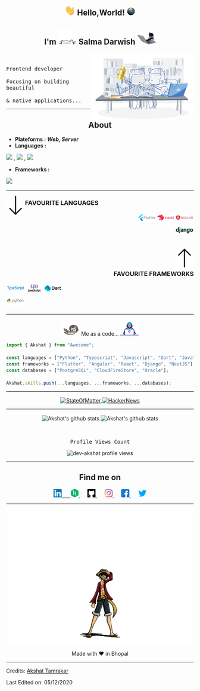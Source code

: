 <h2 align="center">
  <img alt="Hello" src="https://raw.githubusercontent.com/dev-akshat/archive/main/images/gifs/others/Hi.gif" width="29px"> 
  Hello,World!
  <img alt="Earth" src="https://raw.githubusercontent.com/dev-akshat/archive/main/images/gifs/others/earth.gif" width="24px"/>
</h2>

<h2 align="center">
    I'm
    <img alt="popup_cat" src="https://raw.githubusercontent.com/dev-akshat/archive/main/images/gifs/others/giphy.webp" width="50">
    Salma Darwish
    <img alt="dev_cat" src="https://raw.githubusercontent.com/dev-akshat/archive/main/images/gifs/others/dev_cat.gif" width="50"> 
</h2>

<img width="55%" align="right" alt="Bootcamp" src="https://raw.githubusercontent.com/dev-akshat/archive/main/images/svgs/full/workbench.svg"/>

<p align="left">
  <samp>
    <br><br>
    Frontend developer
    <br><br>
    Focusing on building beautiful
    <br><br> 
    & native applications...
  </samp>
</p>

<hr/>

<h2 align="center">About</h2>

- **Plateforms :** **_Web, Server_**
- **Languages :**

 <img src="https://img.shields.io/badge/typescript%20-%23007ACC.svg?&style=for-the-badge&logo=typescript&logoColor=white"/> , 
 <img src="https://img.shields.io/badge/javascript%20-%23323330.svg?&style=for-the-badge&logo=javascript&logoColor=%23F7DF1E"/> , 
 <img src="https://img.shields.io/badge/python%20-%2300599C.svg?&style=for-the-badge&logo=c%2B%2B&ogoColor=white"/>

- **Frameworks :** 

 <img src="https://img.shields.io/badge/angular%20-%23DD0031.svg?&style=for-the-badge&logo=angular&logoColor=white"/>



<hr/>

<p align="left" >
<img  align="left" alt="ArrowDownward" width="10%" src="https://raw.githubusercontent.com/dev-akshat/archive/main/images/svgs/symbols/arrow_downward.svg"/><h3 align="left">FAVOURITE LANGUAGES</h3>
  <img align="right" alt="Angular" width="10%" src="https://raw.githubusercontent.com/dev-akshat/archive/main/images/svgs/frameworks/angular.svg"/>
 <img width="10%" alt="NestJS" align="right" src="https://raw.githubusercontent.com/dev-akshat/archive/main/images/svgs/frameworks/nestjs.svg"/>
  <img width="10%" alt="Flutter" align="right" src="https://raw.githubusercontent.com/dev-akshat/archive/main/images/svgs/frameworks/flutterio.svg"/>
  <br />
  <br />
  <img width="10%" alt="Django" align="right" src="https://raw.githubusercontent.com/dev-akshat/archive/main/images/svgs/frameworks/djangoproject.svg"/>
</p>
<br/>
<br/>
<p  align="right" >
  <img  align="right" alt="ArrowUpward" width="10%" src="https://raw.githubusercontent.com/dev-akshat/archive/main/images/svgs/symbols/arrow_upward.svg"/>
  <br/>
  <br/>
  <h3 align="right">FAVOURITE FRAMEWORKS</h3>
  <img  align="left" alt="TypeScript" width="10%" src="https://raw.githubusercontent.com/dev-akshat/archive/main/images/svgs/languages/typescriptlang.svg"/>
  <img  align="left" alt="JavaScript" width="10%" src="https://raw.githubusercontent.com/dev-akshat/archive/main/images/svgs/languages/javascript.svg"/>
  <img align="left" alt="Dart" width="10%" src="https://raw.githubusercontent.com/dev-akshat/archive/main/images/svgs/languages/dartlang.svg"/>
  <br />
  <br />
  <img  align="left" alt="Python" width="10%" src="https://raw.githubusercontent.com/dev-akshat/archive/main/images/svgs/languages/python.svg"/>
  <br />
  <br />
</p>

<hr/>

<p align="center">
  <img src="https://raw.githubusercontent.com/dev-akshat/archive/main/images/gifs/others/astro_cat.webp" width="50">
  Me as a code... 
  <img src="https://raw.githubusercontent.com/dev-akshat/archive/main/images/gifs/others/dev_boy.gif" width="50">
</p>

```javascript
import { Akshat } from "Awesome";

const languages = ["Python", "Typescript", "Javascript", "Dart", "Java", "C++"];
const frameworks = ["Flutter", "Angular", "React", "Django", "NestJS"];
const databases = ["PostgreSQL", "CloudFireStore", "Oracle"];

Akshat.skills.push(...languages, ...frameworks, ...databases);
```

<hr/>

<p align="center">
  <a href="https://github.com/dev-akshat/state-of-matter">
    <img align="center" alt="StateOfMatter" src="https://github-readme-stats.vercel.app/api/pin/?username=dev-akshat&repo=state-of-matter" />
  </a>
  <a href="https://github.com/dev-akshat/HackerNews">
    <img align="center" alt="HackerNews" src="https://github-readme-stats.vercel.app/api/pin/?username=dev-akshat&repo=HackerNews" />
  </a>
</p>

<hr/>

<p align="center">
  <img align="center" alt="Akshat's github stats" src="https://github-readme-stats.anuraghazra1.vercel.app/api?username=dev-akshat&show_icons=true&include_all_commits=true&bg_color=30,434343,000000&title_color=fe428e&text_color=f1f1eb"  />
  <img align="center" alt="Akshat's github stats" src="https://github-readme-stats.anuraghazra1.vercel.app/api/top-langs/?username=dev-akshat&layout=compact&langs_count=10&hide=html,css&bg_color=30,000000,434343&title_color=fe428e&text_color=f1f1eb" />
</p>

<br/>

<p align="center"> 
  <samp>
    Profile Views Count
  </samp>
</p>

<p align="center"> 
  <img src="https://profile-counter.glitch.me/dev-akshat/count.svg" alt="dev-akshat profile views" /> 
</p>

<hr/>

<h2 align="center">Find me on</h2>

<p align="center">

  <a href="https://www.linkedin.com/in/akshat-tamrakar">
    <img  alt="Linkedin" width="22px" src="https://raw.githubusercontent.com/dev-akshat/archive/main/images/svgs/social_media/linkedin.svg"/>
  &nbsp&nbsp&nbsp&nbsp
  <a href="https://www.hackerrank.com/dev_akshat">
    <img  alt="HackerRank" width="22px" src="https://raw.githubusercontent.com/dev-akshat/archive/main/images/svgs/social_media/hacker_rank.svg"/>
  </a>
  &nbsp&nbsp&nbsp&nbsp
  <a href="https://github.com/dev-akshat">
    <img alt="GitHub" width="22px" src="https://raw.githubusercontent.com/dev-akshat/archive/main/images/svgs/social_media/github.svg"/>
  </a>
  &nbsp&nbsp&nbsp&nbsp
  <a href="https://www.instagram.com/a.k.s.h.a.t">
    <img  alt="Instagram" width="22px" src="https://raw.githubusercontent.com/dev-akshat/archive/main/images/svgs/social_media/instagram.svg"/>
  </a>
  &nbsp&nbsp&nbsp&nbsp
  <a href="https://www.facebook.com/i.am.akshat.tamrakar">
    <img alt="Facebook" width="22px" src="https://raw.githubusercontent.com/dev-akshat/archive/main/images/svgs/social_media/facebook.svg"/>
  </a>
  &nbsp&nbsp&nbsp&nbsp
  <a href="https://twitter.com/AkshatTamraka12">
    <img alt="Twitter" width="22px" src="https://raw.githubusercontent.com/dev-akshat/archive/main/images/svgs/social_media/twitter.svg"/>
  </a>

</p>

<hr/>

<p align="center">
  <img align="center" alt="OnePiece_Luffy" src="https://raw.githubusercontent.com/dev-akshat/archive/main/images/gifs/anime/luffy.gif"/>
</p>

<p align="center">
  Made with ❤️ in Bhopal
</p>

-----
Credits: [Akshat Tamrakar](https://github.com/dev-akshat)

Last Edited on: 05/12/2020
